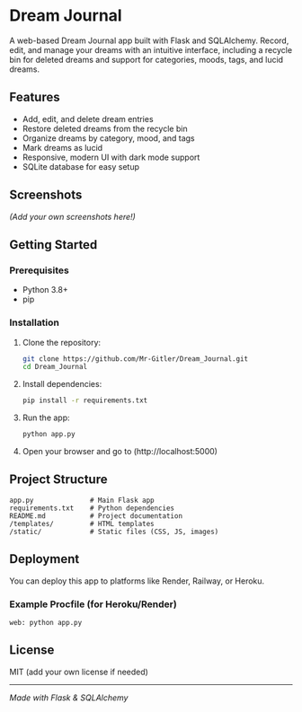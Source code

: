 # Dream Journal

A web-based Dream Journal app built with Flask and SQLAlchemy.
Record, edit, and manage your dreams with an intuitive interface, 
including a recycle bin for deleted dreams and support for categories, moods, tags, and lucid dreams.

## Features

- Add, edit, and delete dream entries
- Restore deleted dreams from the recycle bin
- Organize dreams by category, mood, and tags
- Mark dreams as lucid
- Responsive, modern UI with dark mode support
- SQLite database for easy setup

## Screenshots
*(Add your own screenshots here!)*

## Getting Started

### Prerequisites
- Python 3.8+
- pip

### Installation
1. Clone the repository:
   ```bash
   git clone https://github.com/Mr-Gitler/Dream_Journal.git
   cd Dream_Journal
   ```
2. Install dependencies:
   ```bash
   pip install -r requirements.txt
   ```
3. Run the app:
   ```bash
   python app.py
   ```
4. Open your browser and go to (http://localhost:5000)

## Project Structure
```
app.py              # Main Flask app
requirements.txt    # Python dependencies
README.md           # Project documentation
/templates/         # HTML templates
/static/            # Static files (CSS, JS, images)
```

## Deployment
You can deploy this app to platforms like Render, Railway, or Heroku.

### Example Procfile (for Heroku/Render)
```
web: python app.py
```

## License
MIT (add your own license if needed)

---
*Made with Flask & SQLAlchemy* 
